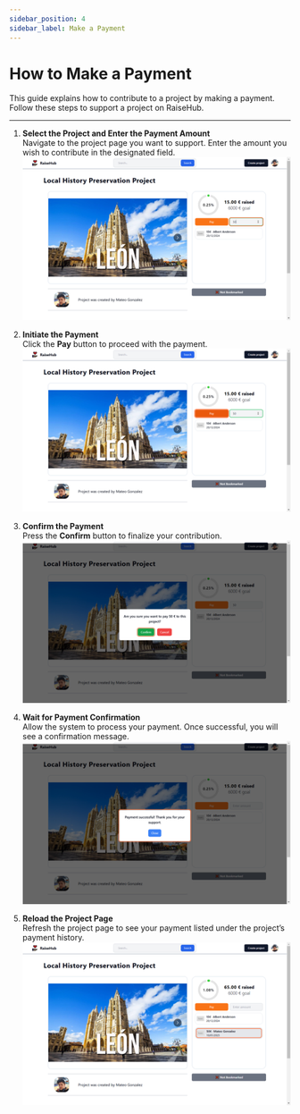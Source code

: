 ```yaml
---
sidebar_position: 4
sidebar_label: Make a Payment
---
```

# How to Make a Payment

This guide explains how to contribute to a project by making a payment. Follow these steps to support a project on RaiseHub.

---

1. **Select the Project and Enter the Payment Amount**  
   Navigate to the project page you want to support. Enter the amount you wish to contribute in the designated field.  
   ![Type the amount you want to pay to the project](img/make_payment/project_page_typeAmount.png)

2. **Initiate the Payment**  
   Click the **Pay** button to proceed with the payment.  
   ![Click the Pay button](img/make_payment/project_page_payButton.png)

3. **Confirm the Payment**  
   Press the **Confirm** button to finalize your contribution.  
   ![Press the confirm button](img/make_payment/project_page_confirmButton.png)

4. **Wait for Payment Confirmation**  
   Allow the system to process your payment. Once successful, you will see a confirmation message.  
   ![Payment confirmation](img/make_payment/project_page_paymentConfirmation.png)

5. **Reload the Project Page**  
   Refresh the project page to see your payment listed under the project’s payment history.  
   ![Your payment appears in the list](img/make_payment/project_page_paymentList.png)

